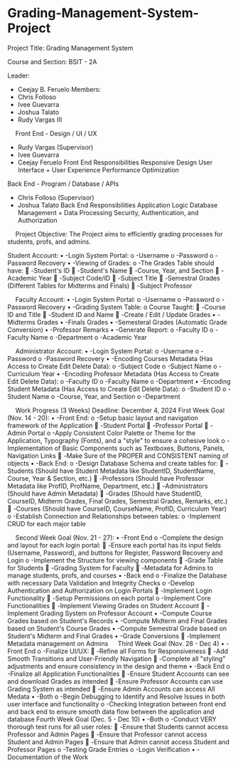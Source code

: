 # Grading-Management-System-Project

Project Title: Grading Management System

Course and Section: BSIT - 2A

Leader:
- Ceejay B. Feruelo
Members:
- Chris Folloso
- Ivee Guevarra
- Joshua Talato
- Rudy Vargas III

 
Front End - Design / UI / UX
-	Rudy Vargas (Supervisor)
-	Ivee Guevarra
-	Ceejay Feruelo
Front End Responsibilities
Responsive Design 
User Interface + User Experience 
Performance Optimization 

Back End - Program / Database / APIs
-	Chris Folloso (Supervisor)
-	Joshua Talato
Back End Responsibilities
Application Logic
Database Management + Data Processing
Security, Authentication, and Authorization

 
Project Objective: The Project aims to efficiently grading processes for students, profs, and admins.

Student Account:
•	-Login System Portal:
o	-Username
o	-Password
o	-Password Recovery
•	-Viewing of Grades:
o	-The Grades Table should have:
	-Student's ID
	-Student's Name
	-Course, Year, and Section
	-Academic Year
	-Subject Code/ID
	-Subject Title
	-Semestral Grades (Different Tables for Midterms and Finals)
	-Subject Professor

 
Faculty Account:
•	-Login System Portal:
o	-Username
o	-Password
o	-Password Recovery
•	-Grading System Table:
o	Course Taught:
	-Course ID and Title
	-Student ID and Name
	-Create / Edit / Update Grades
•	-Midterms Grades
•	-Finals Grades
•	-Semesteral Grades (Automatic Grade Conversion)
•	-Professor Remarks
•	-Generate Report:
o	-Faculty ID
o	-Faculty Name
o	-Department
o	-Academic Year

 
Administrator Account:
•	-Login System Portal:
o	-Username
o	-Password
o	-Password Recovery
•	-Encoding Courses Metadata (Has Access to Create Edit Delete Data):
o	-Subject Code
o	-Subject Name
o	-Curriculum Year
•	-Encoding Professor Metadata (Has Access to Create Edit Delete Data):
o	-Faculty ID
o	-Faculty Name
o	-Department
•	-Encoding Student Metadata (Has Access to Create Edit Delete Data):
o	-Student ID
o	-Student Name
o	-Course, Year, and Section
o	-Department


 
Work Progress (3 Weeks)
Deadline: December 4, 2024
First Week Goal (Nov. 14 - 20):
•	-Front End:
o	-Setup basic layout and navigation framework of the Application
	-Student Portal
	-Professor Portal
	-Admin Portal
o	-Apply Consistent Color Palette or Theme for the Application, Typography (Fonts), and a "style" to ensure a cohesive look
o	-Implementation of Basic Components such as Textboxes, Buttons, Panels, Navigation Links
	-Make Sure of the PROPER and CONSISTENT naming of objects
•	-Back End:
o	-Design Database Schema and create tables for:
	-Students (Should have Student Metadata like StudentID, StudentName, Course, Year & Section, etc.)
	-Professors (Should have Professor Metadata like ProfID, ProfName, Department, etc.)
	-Administrators (Should have Admin Metadata)
	-Grades (Should have StudentID, CourseID, Midterm Grades, Final Grades, Semestral Grades, Remarks, etc.)
	-Courses (Should have CourseID, CourseName, ProfID, Curriculum Year)
o	-Establish Connection and Relationships between tables:
o	-Implement CRUD for each major table

 
Second Week Goal (Nov. 21 - 27):
•	-Front End
o	-Complete the design and layout for each login portal:
	-Ensure each portal has its input fields (Username, Password), and buttons for Register, Password Recovery and Login
o	-Implement the Structure for viewing components
	-Grade Table for Students
	-Grading System for Faculty
	-Metadata for Admins to manage students, profs, and courses
•	-Back end
o	-Finalize the Database with necessary Data Validation and Integrity Checks
o	-Develop Authentication and Authorization on Login Portals
	-Implement Login Functionality
	-Setup Permissions on each portal
o	-Implement Core Functionalities
	-Implement Viewing Grades on Student Account
	-Implement Grading System on Professor Account
•	-Compute Course Grades based on Student's Records
•	-Compute Midterm and Final Grades based on Student's Course Grades
•	-Compute Semestral Grade based on Student's Midterm and Final Grades
•	-Grade Conversions
	-Implement Metadata management on Admins
 
Third Week Goal (Nov. 28 - Dec 4)
•	-Front End
o	-Finalize UI/UX:
	-Refine all Forms for Responsiveness
	-Add Smooth Transitions and User-Friendly Navigation
	-Complete all "styling" adjustments and ensure consistency in the design and theme
•	-Back End
o	-Finalize all Application Functionalities
	-Ensure Student Accounts can see and download Grades as intended
	-Ensure Professor Accounts can use Grading System as intended
	-Ensure Admin Accounts can access All Medata
•	-Both
o	-Begin Debugging to Identify and Resolve Issues in both user interface and functionality
o	-Checking Integration between front end and back end to ensure smooth data flow between the application and database
Fourth Week Goal (Dec. 5 - Dec 10)
•	-Both
o	-Conduct VERY thorough test runs for all user roles:
	-Ensure that Students cannot access Professor and Admin Pages
	-Ensure that Professor cannot access Student and Admin Pages
	-Ensure that Admin cannot access Student and Professor Pages
o	-Testing Grade Entries
o	-Login Verification
•	-Documentation of the Work
